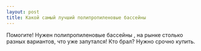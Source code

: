 ```yaml
---
layout: post 
title: Какой самый лучший полипропиленовые бассейны 
--- 
```

Помогите! Нужен полипропиленовые бассейны , на рынке столько разных вариантов, что уже запутался! Кто брал? Нужно срочно купить.